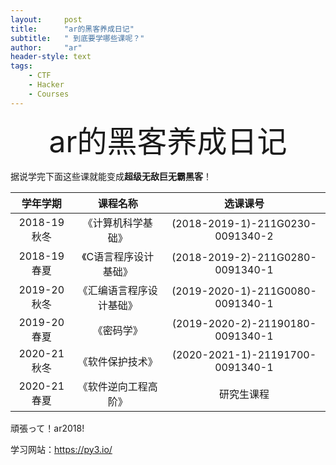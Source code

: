 ```yaml
---
layout:     post
title:      "ar的黑客养成日记"
subtitle:   " 到底要学哪些课呢？"
author:     "ar"
header-style: text
tags:
    - CTF
    - Hacker
    - Courses
---
```

<div align='center' ><font size='90'>ar的黑客养成日记</font></div>

据说学完下面这些课就能变成**超级无敌巨无霸黑客**！  

| 学年学期 | 课程名称 | 选课课号 |
| :----:| :----: | :----: |
| 2018-19秋冬 | 《计算机科学基础》 | (2018-2019-1)-211G0230-0091340-2 |
| 2018-19春夏 | 《C语言程序设计基础》 | (2018-2019-2)-211G0280-0091340-1 |
| 2019-20秋冬 | 《汇编语言程序设计基础》 | (2019-2020-1)-211G0080-0091340-1 |
| 2019-20春夏 | 《密码学》 | (2019-2020-2)-21190180-0091340-1 |
| 2020-21秋冬 | 《软件保护技术》 | (2020-2021-1)-21191700-0091340-1 |
| 2020-21春夏 | 《软件逆向工程高阶》 | 研究生课程 |

頑張って！ar2018!  

学习网站：https://py3.io/
